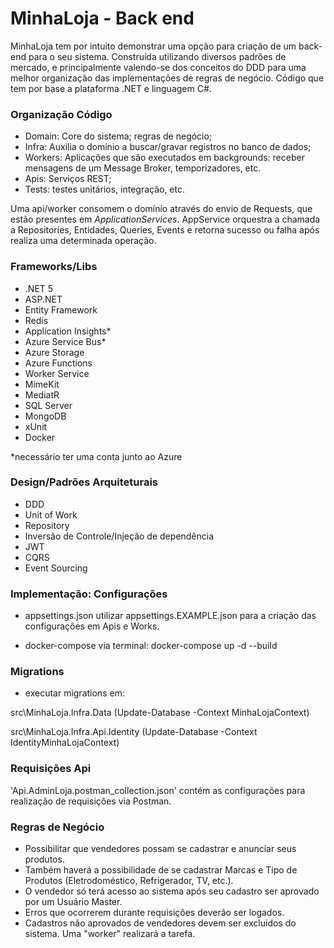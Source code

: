 # MinhaLoja - Back end
MinhaLoja tem por intuito demonstrar uma opção para criação de um back-end para o seu sistema. Construída utilizando diversos padrões de mercado, e principalmente valendo-se dos conceitos do DDD para uma melhor organização das implementações de regras de negócio. Código que tem por base a plataforma .NET e linguagem C#.

### Organização Código
- Domain: Core do sistema; regras de negócio;
- Infra: Auxilia o domínio a buscar/gravar registros no banco de dados;
- Workers: Aplicações que são executados em backgrounds: receber mensagens de um Message Broker, temporizadores, etc.
- Apis: Serviços REST;
- Tests: testes unitários, integração, etc.

Uma api/worker consomem o domínio através do envio de Requests, que estão presentes em *ApplicationServices*. AppService orquestra a chamada a Repositories, Entidades, Queries, Events e retorna sucesso ou falha após realiza uma determinada operação. 

### Frameworks/Libs
- .NET 5
- ASP.NET
- Entity Framework
- Redis
- Application Insights*
- Azure Service Bus*
- Azure Storage
- Azure Functions
- Worker Service
- MimeKit
- MediatR
- SQL Server
- MongoDB
- xUnit
- Docker

*necessário ter uma conta junto ao Azure

### Design/Padrões Arquiteturais
- DDD
- Unit of Work
- Repository
- Inversão de Controle/Injeção de dependência
- JWT
- CQRS
- Event Sourcing

### Implementação: Configurações

- appsettings.json
utilizar appsettings.EXAMPLE.json para a criação das configurações em Apis e Works.

- docker-compose
via terminal: docker-compose up -d --build 

### Migrations
- executar migrations em: 

src\MinhaLoja.Infra.Data (Update-Database -Context MinhaLojaContext)

src\MinhaLoja.Infra.Api.Identity (Update-Database -Context IdentityMinhaLojaContext) 

### Requisições Api
'Api.AdminLoja.postman_collection.json' contém as configurações para realização de requisições via Postman.

### Regras de Negócio
- Possibilitar que vendedores possam se cadastrar e anunciar seus produtos.
- Também haverá a possibilidade de se cadastrar Marcas e Tipo de Produtos (Eletrodoméstico, Refrigerador, TV, etc.).
- O vendedor só terá acesso ao sistema após seu cadastro ser aprovado por um Usuário Master.
- Erros que ocorrerem durante requisições deverão ser logados.
- Cadastros não aprovados de vendedores devem ser excluidos do sistema. Uma "worker" realizará a tarefa.
